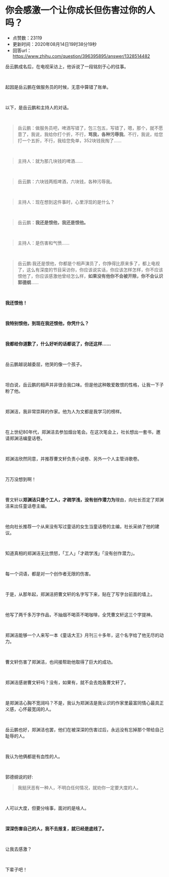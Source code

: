 # 你会感激一个让你成长但伤害过你的人吗？
- 点赞数：23119
- 更新时间：2020年08月14日19时38分19秒
- 回答url：https://www.zhihu.com/question/396395895/answer/1328514482
<body>
 <p data-pid="Y6gQoGTJ">岳云鹏成名后，在电视采访上，他诉说了一段铭刻于心的往事。</p>
 <p class="ztext-empty-paragraph"><br></p>
 <p data-pid="6w--sQGn">起因是岳云鹏在做服务员的时候，无意中算错了账单。</p>
 <p class="ztext-empty-paragraph"><br></p>
 <p data-pid="-hIDEx0q">以下，是岳云鹏和主持人的对话。</p>
 <p class="ztext-empty-paragraph"><br></p>
 <blockquote data-pid="mK-Y07Bv">
  岳云鹏：做服务员吧，啤酒写错了，包三包五，写错了，嗯，那个，就不愿意了，我说，我给你打个折，不行，<b>骂我，各种污辱我</b>。不行，我说，给您打一个五折，不行，我给您免单，352块钱我掏了……
 </blockquote>
 <p class="ztext-empty-paragraph"><br></p>
 <blockquote data-pid="zDdZJWsv">
  主持人：就为那几块钱的啤酒……
 </blockquote>
 <p class="ztext-empty-paragraph"><br></p>
 <blockquote data-pid="4ORcd3yW">
  岳云鹏：六块钱两瓶啤酒，六块钱，各种污辱我。
 </blockquote>
 <p class="ztext-empty-paragraph"><br></p>
 <blockquote data-pid="Yo-cD4KK">
  主持人：现在想到这件事时，心里浮现的是什么？
 </blockquote>
 <p class="ztext-empty-paragraph"><br></p>
 <blockquote data-pid="GJF6ZTVu">
  岳云鹏：<b>我还是恨他，我还是恨他。</b>
 </blockquote>
 <p class="ztext-empty-paragraph"><br></p>
 <blockquote data-pid="s6ReKlfQ">
  主持人：是伤害和气愤……
 </blockquote>
 <p class="ztext-empty-paragraph"><br></p>
 <blockquote data-pid="j80Y53iB">
  岳云鹏:我还是恨他，你都是个相声演员了，你挣得比原来多了，都上电视了，这么有深度的节目采访你，你应该说实话，你应该怎样怎样，你不应该恨他了，你应该感激他曾经怎么样，<b>如果没有他你不会被开除，你不会认识郭德纲</b>……
 </blockquote>
 <p class="ztext-empty-paragraph"><br></p>
 <p data-pid="-5wzmhzy"><b>我还恨他！</b></p>
 <p class="ztext-empty-paragraph"><br></p>
 <p data-pid="nnCSYkL4"><b>我特别恨他，到现在我还恨他，你凭什么？</b></p>
 <p class="ztext-empty-paragraph"><br></p>
 <p data-pid="ToQxnDWE"><b>我都给你道歉了，什么好听的话都说了，你还这样……</b></p>
 <p class="ztext-empty-paragraph"><br></p>
 <p data-pid="qvxwfpPy">岳云鹏越说越委屈，他哭的像一个孩子。</p>
 <p class="ztext-empty-paragraph"><br></p>
 <p data-pid="mLexyG2s">坦白说，岳云鹏的相声并非很合我口味。但是他这种敢爱敢恨的性格，让我一下子粉了他。</p>
 <p class="ztext-empty-paragraph"><br></p>
 <p data-pid="rlnhoKud">郑渊洁，我非常崇拜的作家。他为人为文都是我学习的榜样。</p>
 <p class="ztext-empty-paragraph"><br></p>
 <p data-pid="J4QtNGCG">在上世纪80年代，郑渊洁去参加烟台笔会。在这次笔会上，社长想出一套书，邀请郑渊洁编童话卷。</p>
 <p class="ztext-empty-paragraph"><br></p>
 <p data-pid="sfN-5f2H">郑渊洁欣然同意，并推荐曹文轩负责小说卷、另外一个人主管诗歌卷。</p>
 <p class="ztext-empty-paragraph"><br></p>
 <p data-pid="3joTFTol">万万没想到啊！</p>
 <p class="ztext-empty-paragraph"><br></p>
 <p data-pid="9g4v3_nz">曹文轩以<b>郑渊洁只是个工人，才疏学浅，没有创作潜力为</b>理由，向社长否定了郑渊洁来出任童话卷主编。</p>
 <p class="ztext-empty-paragraph"><br></p>
 <p data-pid="2LCO0yuw">他向社长推荐一个从来没有写过童话的女生当童话卷的主编，社长采纳了他的建议。</p>
 <p class="ztext-empty-paragraph"><br></p>
 <p data-pid="j5x4yUR4">知道真相的郑渊洁无比愤怒，「工人」「才疏学浅」「没有创作潜力」。</p>
 <p class="ztext-empty-paragraph"><br></p>
 <p data-pid="e9altzts">每一个词语，都是对一个创作者无限的伤害。</p>
 <p class="ztext-empty-paragraph"><br></p>
 <p data-pid="KrS97Y_N">于是，从那年起，郑渊洁把曹文轩的名字写下来，贴在了写字台前面的墙上。</p>
 <p class="ztext-empty-paragraph"><br></p>
 <p data-pid="Zi8-pquN">他写了两千多万字作品，不抽烟不喝茶不喝咖啡，全凭曹文轩这三个字提神。</p>
 <p class="ztext-empty-paragraph"><br></p>
 <p data-pid="BDhLbeUo">郑渊洁能够一个人来写一本《童话大王》月刊三十多年，这个名字给了他无尽的动力。</p>
 <p class="ztext-empty-paragraph"><br></p>
 <p data-pid="OFYKULen">曹文轩伤害了郑渊洁，也间接帮助他取得了巨大的成功。</p>
 <p class="ztext-empty-paragraph"><br></p>
 <p data-pid="x_9EyoL7">郑渊洁感谢曹文轩吗？没有，如果有，就不会去炮轰曹文轩了。</p>
 <p class="ztext-empty-paragraph"><br></p>
 <p data-pid="3WkwdQnq">是郑渊洁心胸不宽阔吗？不是，我认为郑渊洁是我认识的作家里最富同情心最具正义感，心怀最宽阔的人。</p>
 <p class="ztext-empty-paragraph"><br></p>
 <p data-pid="_IykJv8V">岳云鹏也好，郑渊洁也罢，他们在被深深的伤害过后，永远没有忘掉那个带给自己耻辱的人。</p>
 <p class="ztext-empty-paragraph"><br></p>
 <p data-pid="x9r4iCDZ">我认为他俩都是有血性的人。</p>
 <p class="ztext-empty-paragraph"><br></p>
 <p data-pid="W6HnhhXX">郭德纲说的好:</p>
 <blockquote data-pid="vlaLRyJj">
  我挺厌恶有一种人，不明白任何情况，就劝你一定要大度的人。
 </blockquote>
 <p class="ztext-empty-paragraph"><br></p>
 <p data-pid="WFHj9sPx">人可以大度，但要分啥事，面对的是啥人。</p>
 <p class="ztext-empty-paragraph"><br></p>
 <p data-pid="AqHK0JX-"><b>深深伤害自己的人，我不去报复，就已经是底线了。</b></p>
 <p class="ztext-empty-paragraph"><br></p>
 <p data-pid="05F1bz9h">让我去感激？</p>
 <p class="ztext-empty-paragraph"><br></p>
 <p data-pid="F_0Q0E5G">下辈子吧！</p>
</body>